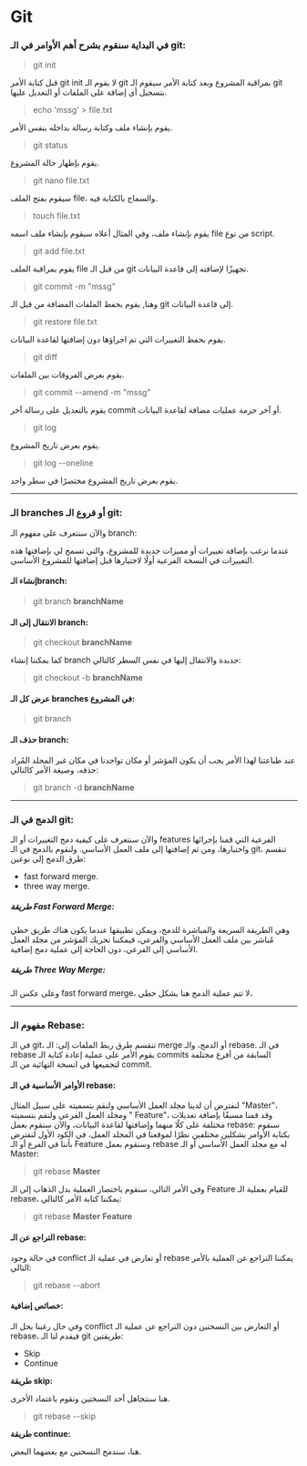 
# Git

### في البداية سنقوم بشرح أهم الأوامر في الـ git:

> git init

قبل كتابة الأمر git init لا يقوم الـ git بمراقبة المشروع وبعد كتابة الأمر سيقوم الـ git بتسجيل أي إضافة على الملفات أو التعديل عليها.

> echo 'mssg' > file.txt

يقوم بإنشاء ملف وكتابة رسالة بداخله بنفس الأمر.

> git status

يقوم بإظهار حالة المشروع.

> git nano file.txt 

سيقوم بفتح الملف file، والسماح بالكتابة فيه.

> touch file.txt

يقوم بإنشاء ملف، وفي المثال أعلاه سيقوم بإنشاء ملف اسمه file من نوع script.

> git add file.txt

يقوم بمراقبة الملف file من قبل الـ git تجهيزًا لإضافته إلى قاعدة البيانات.

> git commit -m "mssg"

وهنا, يقوم بحفظ الملفات المضافة من قبل الـ git إلى قاعدة البيانات.

> git restore file.txt

يقوم بحفظ التغييرات التي تم اجراؤها دون إضافتها لقاعدة البيانات.

> git diff

يقوم بعرض الفروقات بين الملفات.

> git commit --amend -m "mssg"

يقوم بالتعديل على رسالة آخر commit أو آخر حزمة عمليات مضافة لقاعدة البيانات.

> git log

يقوم بعرض تاريخ المشروع.

> git log --oneline

يقوم بعرض تاريخ المشروع مختصرًا في سطر واحد.

****
### الـ branches أو فروع الـ git:

والآن سنتعرف على مفهوم الـ branch:

عندما نرغب بإضافة تغييرات أو مميزات جديدة للمشروع، والتي تسمح لي بإضافتها هذه التغييرات في النسخة الفرعية أولًا لاختبارها قبل إضافتها للمشروع الأساسي.

#### إنشاء الـbranch:

> git branch **branchName**

#### الانتقال إلى الـ branch:

> git checkout **branchName**

كما يمكننا إنشاء branch جديدة والانتقال إليها في نفس السطر كالتالي:

>git checkout -b **branchName**
#### عرض كل الـ branches في المشروع:

> git branch

#### حذف الـ branch:

عند طباعتنا لهذا الأمر يجب أن يكون المؤشر أو مكان تواجدنا في مكان غير المجلد المُراد حذفه، وصيغة الأمر كالتالي:

> git branch -d **branchName**


***
### الدمج في الـ git:

والآن سنتعرف على  كيفية دمج التغييرات أو الـ features الفرعية التي قمنا بإجرائها واختبارها، ومن ثم إضافتها إلى ملف العمل الأساسي.
ولنقوم بالدمج في الـ git، تنقسم طرق الدمج إلى نوعين:

* fast forward merge.
* three way merge.

##### طريقة Fast Forward Merge:

وهي الطريقة السريعة والمباشرة للدمج، ويمكن تطبيقها عندما يكون هناك طريق خطي مُباشر بين ملف العمل الأساسي والفرعي، فيمكننا تحريك المؤشر من مجلد العمل الأساسي إلى الفرعي، دون الحاجة إلى عملية دمج إضافية.
 
##### طريقة Three Way Merge:

وعلى عكس الـ fast forward merge، لا تتم عملية الدمج هنا بشكل خطي،
***

### مفهوم الـ Rebase:

في الـ git، تنقسم طرق ربط الملفات إلى: الـ merge أو الدمج، والـ rebase.
في الـ rebase يقوم الأمر على عملية إعادة كتابة الـ commits السابقة من أفرع مختلفة لتجميعها في انسخة النهائية من الـ commit.

#### الأوامر الأساسية في الـ rebase:

لنفترض أن لدينا مجلد العمل الأساسي ولنقم بتسميته على سبيل المثال "Master"، ومجلد العمل الفرعي ولنقم بتسميته " Feature"،
وقد قمنا مسبقًا بإضافة تعديلات مختلفة على كلًا منهما وإضافتها لقاعدة البيانات،
والآن سنقوم بعمل rebase: 
سنقوم بكتابة الأوامر بشكلين مختلفين نظرًا لموقعنا في المجلد العمل، في الكود الأول لنفترض بأننا  في الفرع أو الـ Feature وسنقوم بعمل rebase له مع مجلد العمل الأساسي أو الـ Master:

> git rebase **Master**

وفي الأمر التالي، سنقوم باختصار العملية بدل الذهاب إلى الـ Feature للقيام بعملية الـ rebase، يمكننا كتابة الأمر كالتالي:

> git rebase **Master** **Feature**

#### التراجع عن الـ rebase:

في حالة وجود conflict أو تعارض في عملية الـ rebase يمكننا التراجع عن العملية بالأمر التالي:

> git rebase --abort


#### خصائص إضافية:

وفي حال رغبنا بحل الـ conflict أو التعارض بين النسختين دون التراجع عن عملية الـ rebase، فيقدم لنا الـ git طريقتين:
* Skip
* Continue

**طريقة skip:**

هنا سنتجاهل أحد النسختين ونقوم باعتماد الأخرى.

> git rebase --skip

**طريقة continue:**

هنا، سندمج النسختين مع بعضهما البعض.



